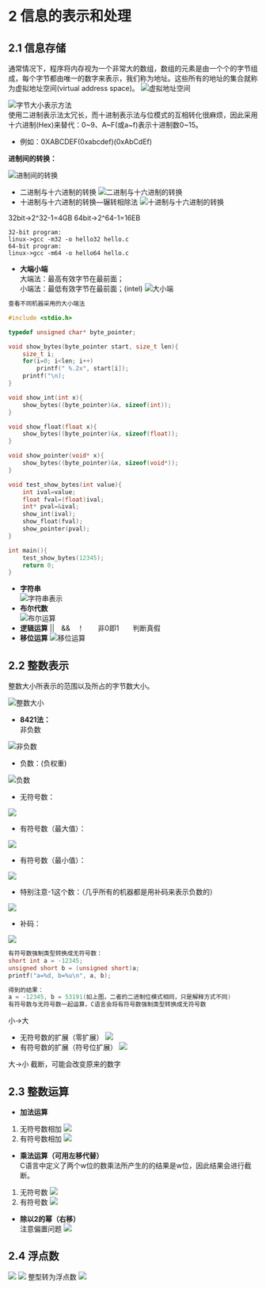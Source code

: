 # **2 信息的表示和处理**
## **2.1 信息存储**
通常情况下，程序将内存视为一个非常大的数组，数组的元素是由一个个的字节组成，每个字节都由唯一的数字来表示，我们称为地址。这些所有的地址的集合就称为虚拟地址空间(virtual address space)。
![虚拟地址空间](photo/chapter_two/2-1.png)

![字节大小表示方法](photo/chapter_two/2-2.png)  
使用二进制表示法太冗长，而十进制表示法与位模式的互相转化很麻烦，因此采用十六进制(Hex)来替代：0\~9、A\~F(或a\~f)表示十进制数0\~15。
+ 例如：0XABCDEF(0xabcdef)(0xAbCdEf)  

**进制间的转换：**  

![进制间的转换](photo/chapter_two/2-3.png)
+ 二进制与十六进制的转换
  ![二进制与十六进制的转换](photo/chapter_two/2-4.png)
+ 十进制与十六进制的转换—辗转相除法
  ![十进制与十六进制的转换](photo/chapter_two/2-5.png)

32bit->2^32-1=4GB
64bit->2^64-1=16EB
```
32-bit program:
linux->gcc -m32 -o hello32 hello.c
64-bit program:
linux->gcc -m64 -o hello64 hello.c
```
+ **大端小端**  
大端法：最高有效字节在最前面；  
小端法：最低有效字节在最前面；(intel)
![大小端](photo/chapter_two/2-6.png)
```C
查看不同机器采用的大小端法

#include <stdio.h>

typedef unsigned char* byte_pointer;

void show_bytes(byte_pointer start, size_t len){
    size_t i;
    for(i=0; i<len; i++)
        printf(" %.2x", start[i]);
    printf("\n);
}

void show_int(int x){
    show_bytes((byte_pointer)&x, sizeof(int));
}

void show_float(float x){
    show_bytes((byte_pointer)&x, sizeof(float));
}

void show_pointer(void* x){
    show_bytes((byte_pointer)&x, sizeof(void*));
}

void test_show_bytes(int value){
    int ival=value;
    float fval=(float)ival;
    int* pval=&ival;
    show_int(ival);
    show_float(fval);
    show_pointer(pval);
}

int main(){
    test_show_bytes(12345);
    return 0;
}
```
+ **字符串**  
![字符串表示](photo/chapter_two/2-7.png)  
+ **布尔代数**  
![布尔运算](photo/chapter_two/2-8.png)
+ **逻辑运算**
||&emsp;&&&emsp;！&emsp;&emsp;非0即1&emsp;&emsp;判断真假  
+ **移位运算**
![移位运算](photo/chapter_two/2-9.png)

## **2.2 整数表示**
整数大小所表示的范围以及所占的字节数大小。

![整数大小](photo/chapter_two/2-10.png)
+ **8421法：**  
非负数

![非负数](photo/chapter_two/2-11.png)
+ 负数：(负权重)

![负数](photo/chapter_two/2-12.png)

+ 无符号数：

![](photo/chapter_two/2-13.png)
+ 有符号数（最大值）：

![](photo/chapter_two/2-14.png)
+ 有符号数（最小值）：

![](photo/chapter_two/2-15.png)
+ 特别注意-1这个数：（几乎所有的机器都是用补码来表示负数的）

![](photo/chapter_two/2-16.png)
+ 补码：

![](photo/chapter_two/2-17.png)
```C
有符号数强制类型转换成无符号数：
short int a = -12345;
unsigned short b = (unsigned short)a;
printf("a=%d, b=%u\n", a, b);

得到的结果：
a = -12345, b = 53191(如上图，二者的二进制位模式相同，只是解释方式不同)
有符号数与无符号数一起运算，C语言会将有符号数强制类型转换成无符号数
```
小->大  
+ 无符号数的扩展（零扩展）
  ![](photo/chapter_two/2-18.png)
+ 有符号数的扩展（符号位扩展）
  ![](photo/chapter_two/2-19.png)  

大->小
截断，可能会改变原来的数字

## **2.3 整数运算**
+ **加法运算**
1. 无符号数相加
   ![](photo/chapter_two/2-20.png)
2. 有符号数相加
   ![](photo/chapter_two/2-21.png)
+ **乘法运算（可用左移代替）**  
  C语言中定义了两个w位的数乘法所产生的的结果是w位，因此结果会进行截断。
1. 无符号数
   ![](photo/chapter_two/2-22.png)
2. 有符号数
   ![](photo/chapter_two/2-23.png)
+ **除以2的幂（右移）**  
  注意偏置问题
  ![](photo/chapter_two/2-24.png)

## **2.4 浮点数**
![](photo/chapter_two/2-25.png)
![](photo/chapter_two/2-26.png)
整型转为浮点数
![](photo/chapter_two/2-27.png)

